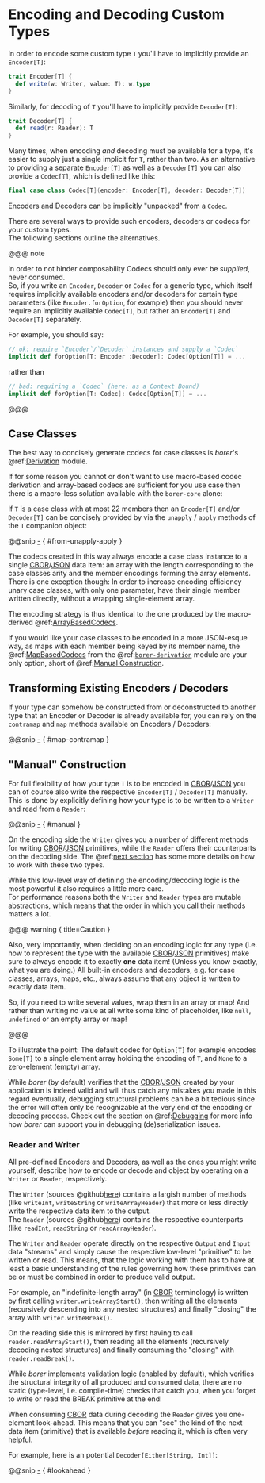 Encoding and Decoding Custom Types
==================================

In order to encode some custom type `T` you'll have to implicitly provide an `Encoder[T]`:

```scala
trait Encoder[T] {
  def write(w: Writer, value: T): w.type
}
```

Similarly, for decoding of `T` you'll have to implicitly provide `Decoder[T]`:

```scala
trait Decoder[T] {
  def read(r: Reader): T
}
```

Many times, when encoding _and_ decoding must be available for a type, it's easier to supply just a single implicit for
`T`, rather than two. As an alternative to providing a separate `Encoder[T]` as well as a  `Decoder[T]`  you can also
provide a `Codec[T]`, which is defined like this:

```scala
final case class Codec[T](encoder: Encoder[T], decoder: Decoder[T])
```

Encoders and Decoders can be implicitly "unpacked" from a `Codec`.

There are several ways to provide such encoders, decoders or codecs for your custom types.<br>
The following sections outline the alternatives.

@@@ note

In order to not hinder composability Codecs should only ever be _supplied_, never consumed.<br>
So, if you write an `Encoder`, `Decoder` or `Codec` for a generic type, which itself requires implicitly available
encoders and/or decoders for certain type parameters (like `Encoder.forOption`, for example) then you should never
require an implicitly available `Codec[T]`, but rather an `Encoder[T]` and `Decoder[T]` separately.

For example, you should say:

```scala
// ok: require `Encoder`/`Decoder` instances and supply a `Codec`
implicit def forOption[T: Encoder :Decoder]: Codec[Option[T]] = ...
```

rather than

```scala
// bad: requiring a `Codec` (here: as a Context Bound)
implicit def forOption[T: Codec]: Codec[Option[T]] = ...
```

@@@
 

Case Classes
------------

The best way to concisely generate codecs for case classes is _borer_'s @ref:[Derivation](../borer-derivation/index.md)
module.

If for some reason you cannot or don't want to use macro-based codec derivation and array-based codecs are sufficient
for you use case then there is a macro-less solution available with the `borer-core` alone:

If `T` is a case class with at most 22 members then an `Encoder[T]` and/or `Decoder[T]` can be concisely provided by via
the `unapply` / `apply` methods of the `T` companion object: 

@@snip [-]($test$/CustomCodecsSpec.scala) { #from-unapply-apply }

The codecs created in this way always encode a case class instance to a single [CBOR]/[JSON] data item: an array with
the length corresponding to the case classes arity and the member encodings forming the array elements.<br>
There is one exception though: In order to increase encoding efficiency unary case classes, with only one parameter,
have their single member written directly, without a wrapping single-element array.

The encoding strategy is thus identical to the one produced by the macro-derived
@ref:[ArrayBasedCodecs](../borer-derivation/01-array-based.md).

If you would like your case classes to be encoded in a more JSON-esque way, as maps with each member being keyed by its
member name, the @ref:[MapBasedCodecs](../borer-derivation/02-map-based.md) from the
@ref:[`borer-derivation`](../borer-derivation/index.md) module are your only option, short of
@ref:[Manual Construction](#construction).           


Transforming Existing Encoders / Decoders
-----------------------------------------

If your type can somehow be constructed from or deconstructed to another type that an Encoder or Decoder is already
available for, you can rely on the `contramap` and `map` methods available on Encoders / Decoders:

@@snip [-]($test$/CustomCodecsSpec.scala) { #map-contramap }


"Manual" Construction
---------------------

For full flexibility of how your type `T` is to be encoded in [CBOR]/[JSON] you can of course also write the respective
`Encoder[T]` / `Decoder[T]` manually. This is done by explicitly defining how your type is to be written to a
`Writer` and read from a `Reader`:

@@snip [-]($test$/CustomCodecsSpec.scala) { #manual } 

On the encoding side the `Writer` gives you a number of different methods for writing [CBOR]/[JSON] primitives,
while the `Reader` offers their counterparts on the decoding side.
The @ref:[next section](#reader-and-writer) has some more details on how to work with these two types. 
 
While this low-level way of defining the encoding/decoding logic is the most powerful it also requires a little more
care.<br>
For performance reasons both the `Writer` and `Reader` types are mutable abstractions, which means that the order
in which you call their methods matters a lot.

@@@ warning { title=Caution }

Also, very importantly, when deciding on an encoding logic for any type (i.e. how to represent the type with the
available [CBOR]/[JSON] primitives) make sure to always encode it to exactly **one** data item! (Unless you know
exactly, what you are doing.) All built-in encoders and decoders, e.g. for case classes, arrays, maps, etc., always
assume that any object is written to exactly data item.

So, if you need to write several values, wrap them in an array or map! And rather than writing no value at all write
some kind of placeholder, like `null`, `undefined` or an empty array or map!

@@@

To illustrate the point: The default codec for `Option[T]` for example encodes `Some[T]` to a single element array
holding the encoding of `T`, and `None` to a zero-element (empty) array.

While _borer_ (by default) verifies that the [CBOR]/[JSON] created by your application is indeed valid and will thus
catch any mistakes you made in this regard eventually, debugging structural problems can be a bit tedious since the
error will often only be recognizable at the very end of the encoding or decoding process. Check out the section on
@ref:[Debugging](09-debugging.md) for more info how _borer_ can support you in debugging (de)serialization issues.


### Reader and Writer

All pre-defined Encoders and Decoders, as well as the ones you might write yourself, describe how to encode or decode
and object by operating on a `Writer` or `Reader`, respectively.

The `Writer` (sources @github[here](/core/src/main/scala/io/bullet/borer/Writer.scala)) contains a largish number of
methods (like `writeInt`, `writeString` or `writeArrayHeader`) that more or less directly write the respective data item
to the output.<br>
The `Reader` (sources @github[here](/core/src/main/scala/io/bullet/borer/Reader.scala)) contains the respective
counterparts (like `readInt`, `readString` or `readArrayHeader`).

The `Writer` and `Reader` operate directly on the respective `Output` and `Input` data "streams" and simply cause the
respective low-level "primitive" to be written or read. This means, that the logic working with them has to have at
least a basic understanding of the rules governing how these primitives can be or must be combined in order to produce
valid output.

For example, an "indefinite-length array" (in [CBOR] terminology) is written by first calling
`writer.writeArrayStart()`, then writing all the elements (recursively descending into any nested structures) and
finally "closing" the array with `writer.writeBreak()`.

On the reading side this is mirrored by first having to call `reader.readArrayStart()`, then reading all the elements
(recursively decoding nested structures) and finally consuming the "closing" with `reader.readBreak()`.

While _borer_ implements validation logic (enabled by default), which verifies the structural integrity of all produced
and consumed data, there are no static (type-level, i.e. compile-time) checks that catch you, when you forget to write
or read the BREAK primitive at the end!

When consuming [CBOR] data during decoding the `Reader` gives you one-element look-ahead. This means that you can "see"
the kind of the next data item (primitive) that is available _before_ reading it, which is often very helpful.

For example, here is an potential `Decoder[Either[String, Int]]`:

@@snip [-]($test$/CustomCodecsSpec.scala) { #lookahead }

  [CBOR]: http://cbor.io/
  [JSON]: http://json.org/